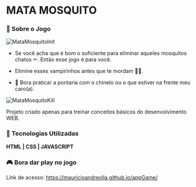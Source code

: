# MATA MOSQUITO

### 📰 Sobre o Jogo

![MataMosquitoInit](https://github.com/MauricioAndreolla/appGame/assets/44854911/7bb5dc6a-a37b-4ed0-8396-6b8aa8ef98fb)


- Se você acha que é bom o suficiente para eliminar aqueles mosquitos chatos ⚰. Então esse jogo é para você.

- Elimine esses vampirinhos antes que te mordam 🐱‍👤.

- 🎯 Bora praticar a pontaria com o chinelo ou o que estiver na frente meu caro(a).

![MataMosquitoKill](https://github.com/MauricioAndreolla/appGame/assets/44854911/e39b84cb-8a52-4f96-bd99-61e4b779a42c)

Projeto criado apenas para treinar conceitos básicos do desenvolvimento WEB.

### 🧰 Tecnologias Utilizadas

**HTML | CSS | JAVASCRIPT**

### 🎮 Bora dar play no jogo 

Link de acesso: https://mauricioandreolla.github.io/appGame/

